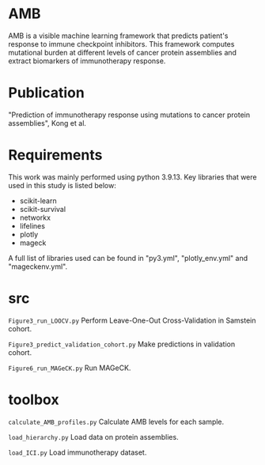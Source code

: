 # AMB
AMB is a visible machine learning framework that predicts patient's response to immune checkpoint inhibitors. This framework computes mutational burden at different levels of cancer protein assemblies and extract biomarkers of immunotherapy response.

# Publication
"Prediction of immunotherapy response using mutations to cancer protein assemblies", Kong et al.

# Requirements
This work was mainly performed using python 3.9.13. Key libraries that were used in this study is listed below:

- scikit-learn
- scikit-survival
- networkx
- lifelines
- plotly
- mageck

A full list of libraries used can be found in "py3.yml", "plotly_env.yml" and "mageckenv.yml".

# src
`Figure3_run_LOOCV.py` Perform Leave-One-Out Cross-Validation in Samstein cohort.

`Figure3_predict_validation_cohort.py` Make predictions in validation cohort.

`Figure6_run_MAGeCK.py` Run MAGeCK.


# toolbox
`calculate_AMB_profiles.py` Calculate AMB levels for each sample.

`load_hierarchy.py` Load data on protein assemblies.

`load_ICI.py` Load immunotherapy dataset.
